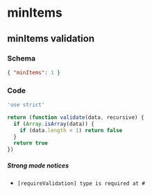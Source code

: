 # minItems

## minItems validation

### Schema

```json
{ "minItems": 1 }
```

### Code

```js
'use strict'

return (function validate(data, recursive) {
  if (Array.isArray(data)) {
    if (data.length < 1) return false
  }
  return true
})
```

##### Strong mode notices

 * `[requireValidation] type is required at #`

